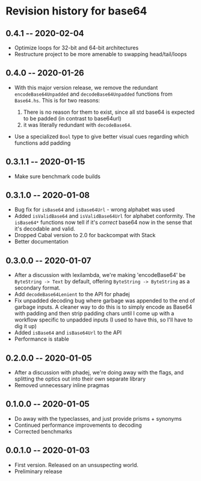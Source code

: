# Revision history for base64

## 0.4.1 -- 2020-02-04

* Optimize loops for 32-bit and 64-bit architectures
* Restructure project to be more amenable to swapping head/tail/loops

## 0.4.0 -- 2020-01-26

* With this major version release, we remove the redundant `encodeBase64Unpadded` and `decodeBase64Unpadded` functions from `Base64.hs`. This is for two reasons:
  1. There is no reason for them to exist, since all std base64 is expected to be padded (in contrast to base64url)
  2. it was literally redundant with `decodeBase64`.

* Use a specialized `Bool` type to give better visual cues regarding which functions add padding

## 0.3.1.1 -- 2020-01-15

* Make sure benchmark code builds

## 0.3.1.0 -- 2020-01-08

* Bug fix for `isBase64` and `isBase64Url` - wrong alphabet was used
* Added `isValidBase64` and `isValidBase64Url` for alphabet conformity. The `isBase64*` functions now tell if it's *correct* base64 now in the sense that it's decodable and valid.
* Dropped Cabal version to 2.0 for backcompat with Stack
* Better documentation

## 0.3.0.0 -- 2020-01-07

* After a discussion with lexilambda, we're making 'encodeBase64' be `ByteString -> Text` by default, offering `ByteString -> ByteString` as
  a secondary format.
* Add `decodeBase64Lenient` to the API for phadej
* Fix unpadded decoding bug where garbage was appended to the end of garbage inputs. A cleaner way to do this is to simply encode as Base64 with
  padding and then strip padding chars until I come up with a workflow specific to unpadded inputs (I used to have this, so I'll have to dig it up)
* Added `isBase64` and `isBase64Url` to the API
* Performance is stable

## 0.2.0.0 -- 2020-01-05

* After a discussion with phadej, we're doing away with the flags, and splitting the optics out into their own separate library
* Removed unnecessary inline pragmas

## 0.1.0.0 -- 2020-01-05

* Do away with the typeclasses, and just provide prisms + synonyms
* Continued performance improvements to decoding
* Corrected benchmarks

## 0.0.1.0 -- 2020-01-03

* First version. Released on an unsuspecting world.
* Preliminary release
